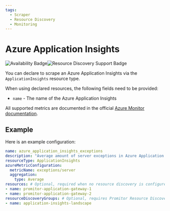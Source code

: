 ```yaml
---
tags:
  - Scraper
  - Resource Discovery
  - Monitoring
---
```


# Azure Application Insights

![Availability Badge](https://img.shields.io/badge/Available%20Starting-v2.6-green.svg)![Resource Discovery Support Badge](https://img.shields.io/badge/Support%20for%20Resource%20Discovery-Yes-green.svg)

You can declare to scrape an Azure Application Insights via the `ApplicationInsights` resource
type.

When using declared resources, the following fields need to be provided:

- `name` - The name of the Azure Application Insights

All supported metrics are documented in the official [Azure Monitor documentation](https://docs.microsoft.com/en-us/azure/azure-monitor/essentials/metrics-supported#microsoftinsightscomponents).

## Example

Here is an example configuration:

```yaml
name: azure_application_insights_exceptions
description: "Average amount of server exceptions in Azure Application Insights"
resourceType: ApplicationInsights
azureMetricConfiguration:
  metricName: exceptions/server
  aggregation:
    type: Average
resources: # Optional, required when no resource discovery is configured
- name: promitor-application-gateway-1
- name: promitor-application-gateway-2
resourceDiscoveryGroups: # Optional, requires Promitor Resource Discovery agent (https://promitor.io/concepts/how-it-works#using-resource-discovery)
- name: application-insights-landscape
```
